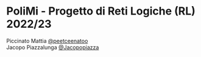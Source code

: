 # PoliMi - Progetto di Reti Logiche (RL) 2022/23

Piccinato Mattia [@peetceenatoo](https://github.com/peetceenatoo)<br>
Jacopo Piazzalunga [@Jacopopiazza](https://github.com/Jacopopiazza)
